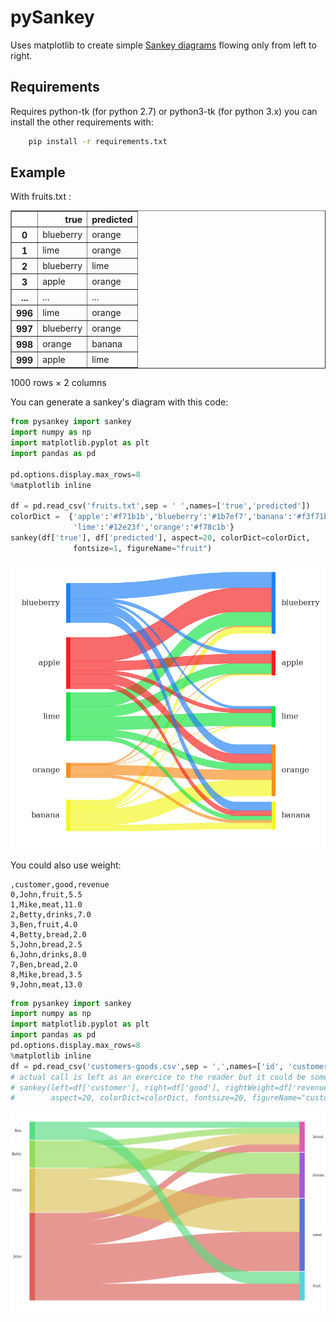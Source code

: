 # pySankey

Uses matplotlib to create simple <a href="https://en.wikipedia.org/wiki/Sankey_diagram">
Sankey diagrams</a> flowing only from left to right.

## Requirements

Requires python-tk (for python 2.7) or python3-tk (for python 3.x) you can
install the other requirements with:

``` bash
    pip install -r requirements.txt
```

## Example

With fruits.txt :

<div>
<table border="1" class="dataframe">
  <thead>
    <tr style="text-align: right;">
      <th></th>
      <th>true</th>
      <th>predicted</th>
    </tr>
  </thead>
  <tbody>
    <tr>
      <th>0</th>
      <td>blueberry</td>
      <td>orange</td>
    </tr>
    <tr>
      <th>1</th>
      <td>lime</td>
      <td>orange</td>
    </tr>
    <tr>
      <th>2</th>
      <td>blueberry</td>
      <td>lime</td>
    </tr>
    <tr>
      <th>3</th>
      <td>apple</td>
      <td>orange</td>
    </tr>
    <tr>
      <th>...</th>
      <td>...</td>
      <td>...</td>
    </tr>
    <tr>
      <th>996</th>
      <td>lime</td>
      <td>orange</td>
    </tr>
    <tr>
      <th>997</th>
      <td>blueberry</td>
      <td>orange</td>
    </tr>
    <tr>
      <th>998</th>
      <td>orange</td>
      <td>banana</td>
    </tr>
    <tr>
      <th>999</th>
      <td>apple</td>
      <td>lime</td>
    </tr>
  </tbody>
</table>
<p>1000 rows × 2 columns</p>
</div>

You can generate a sankey's diagram with this code:

```python
from pysankey import sankey
import numpy as np
import matplotlib.pyplot as plt
import pandas as pd

pd.options.display.max_rows=8
%matplotlib inline

df = pd.read_csv('fruits.txt',sep = ' ',names=['true','predicted'])
colorDict =  {'apple':'#f71b1b','blueberry':'#1b7ef7','banana':'#f3f71b',
              'lime':'#12e23f','orange':'#f78c1b'}
sankey(df['true'], df['predicted'], aspect=20, colorDict=colorDict,
              fontsize=1, figureName="fruit")
```

![Fruity Alchemy](pysankey/fruits.png)

You could also use weight:

```
,customer,good,revenue
0,John,fruit,5.5
1,Mike,meat,11.0
2,Betty,drinks,7.0
3,Ben,fruit,4.0
4,Betty,bread,2.0
5,John,bread,2.5
6,John,drinks,8.0
7,Ben,bread,2.0
8,Mike,bread,3.5
9,John,meat,13.0
```

```python
from pysankey import sankey
import numpy as np
import matplotlib.pyplot as plt
import pandas as pd
pd.options.display.max_rows=8
%matplotlib inline
df = pd.read_csv('customers-goods.csv',sep = ',',names=['id', 'customer','good','revenue'])
# actual call is left as an exercice to the reader but it could be something like
# sankey(left=df['customer'], right=df['good'], rightWeight=df['revenue'],
#        aspect=20, colorDict=colorDict, fontsize=20, figureName="customer-good")
```

![Customer goods](pysankey/customers-goods.png)
